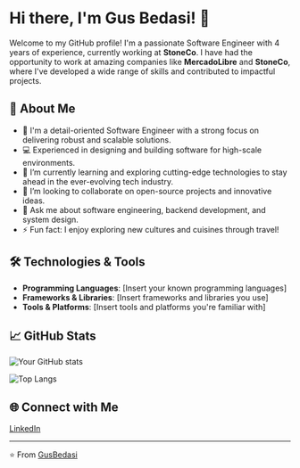 # Hi there, I'm Gus Bedasi! 👋

Welcome to my GitHub profile! I'm a passionate Software Engineer with 4 years of experience, currently working at **StoneCo**. I have had the opportunity to work at amazing companies like **MercadoLibre** and **StoneCo**, where I've developed a wide range of skills and contributed to impactful projects.

## 🚀 About Me
- 🌟 I'm a detail-oriented Software Engineer with a strong focus on delivering robust and scalable solutions.
- 💻 Experienced in designing and building software for high-scale environments.
- 🌱 I’m currently learning and exploring cutting-edge technologies to stay ahead in the ever-evolving tech industry.
- 👯 I’m looking to collaborate on open-source projects and innovative ideas.
- 💬 Ask me about software engineering, backend development, and system design.
- ⚡ Fun fact: I enjoy exploring new cultures and cuisines through travel!

## 🛠️ Technologies & Tools
- **Programming Languages**: [Insert your known programming languages]
- **Frameworks & Libraries**: [Insert frameworks and libraries you use]
- **Tools & Platforms**: [Insert tools and platforms you're familiar with]

## 📈 GitHub Stats
![Your GitHub stats](https://github-readme-stats.vercel.app/api?username=GusBedasi&show_icons=true&theme=radical)

![Top Langs](https://github-readme-stats.vercel.app/api/top-langs/?username=GusBedasi&layout=compact&theme=radical)

## 🌐 Connect with Me
[LinkedIn](#https://www.linkedin.com/in/gustavobeserrademelo/)

---

⭐️ From [GusBedasi](https://github.com/GusBedasi)
